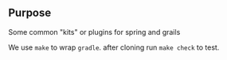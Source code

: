 

## Purpose 

Some common "kits" or plugins for spring and grails

We use `make` to wrap `gradle`.
after cloning run `make check` to test.

